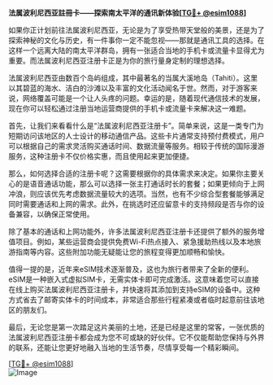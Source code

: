 **法属波利尼西亚註冊卡——探索南太平洋的通讯新体验[[TG💪+ @esim1088](https://t.me/s/esim1088)]**

如果你正计划前往法属波利尼西亚，无论是为了享受热带天堂般的美景，还是为了探索神秘的文化与历史，有一件事你一定不能忽视——那就是通讯工具的选择。在这样一个远离大陆的南太平洋群岛，拥有一张适合当地的手机卡或流量卡显得尤为重要。而法属波利尼西亚注册卡正是为你的旅行量身定制的理想选择。

法属波利尼西亚由数百个岛屿组成，其中最著名的当属大溪地岛（Tahiti）。这里以其碧蓝的海水、洁白的沙滩以及丰富的文化活动闻名于世。然而，对于游客来说，网络覆盖可能是一个让人头疼的问题。幸运的是，随着现代通信技术的发展，现在你可以轻松通过注册当地运营商提供的手机卡或流量卡来解决这一难题。

首先，让我们来看看什么是“法属波利尼西亚注册卡”。简单来说，这是一类专门为短期访问该地区的人士设计的移动通信产品。这些卡片通常支持预付费模式，用户可以根据自己的需求灵活购买通话时间、数据流量等服务。相较于传统的国际漫游服务，这种注册卡不仅价格实惠，而且使用起来更加便捷。

那么，如何选择合适的注册卡呢？这需要根据你的具体需求来决定。如果你主要关心的是语音通话功能，那么可以选择一张主打通话时长的套餐；如果更倾向于上网冲浪，则应该优先考虑数据流量较大的选项。当然，也有不少综合型套餐能够满足同时需要通话和上网的需求。此外，在挑选时还应留意卡的支持频段是否与你的设备兼容，以确保正常使用。

除了基本的通话和上网功能外，许多法属波利尼西亚注册卡还提供了额外的服务增值项目。例如，某些运营商会提供免费Wi-Fi热点接入、紧急援助热线以及本地旅游指南等内容。这些附加功能无疑能让您的旅程变得更加顺畅和愉快。

值得一提的是，近年来eSIM技术逐渐普及，这也为旅行者带来了全新的便利。eSIM是一种嵌入式虚拟SIM卡，无需实体卡即可完成激活。这意味着您可以直接在线上购买法属波利尼西亚注册卡，并快速将其添加到支持eSIM的设备中。这种方式省去了邮寄实体卡的时间成本，非常适合那些行程紧凑或者临时起意前往该地区的朋友们。

最后，无论您是第一次踏足这片美丽的土地，还是已经是这里的常客，一张优质的法属波利尼西亚注册卡都会成为您不可或缺的好伙伴。它不仅能帮助您保持与外界的联系，还能让您更好地融入当地的生活节奏，尽情享受每一个精彩瞬间。

[[TG💪+ @esim1088](https://t.me/s/esim1088)]  
![Image](https://i.postimg.cc/4NQfJmqS/Snipaste-2025-05-13-00-14-12.png)